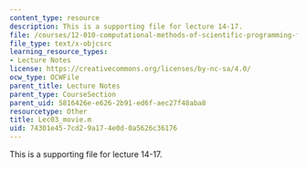 ```yaml
---
content_type: resource
description: This is a supporting file for lecture 14-17.
file: /courses/12-010-computational-methods-of-scientific-programming-fall-2011/74301e457cd29a174e0d0a5626c36176_Lec03_movie.m
file_type: text/x-objcsrc
learning_resource_types:
- Lecture Notes
license: https://creativecommons.org/licenses/by-nc-sa/4.0/
ocw_type: OCWFile
parent_title: Lecture Notes
parent_type: CourseSection
parent_uid: 5816426e-e626-2b91-ed6f-aec27f48aba8
resourcetype: Other
title: Lec03_movie.m
uid: 74301e45-7cd2-9a17-4e0d-0a5626c36176
---
```

This is a supporting file for lecture 14-17.